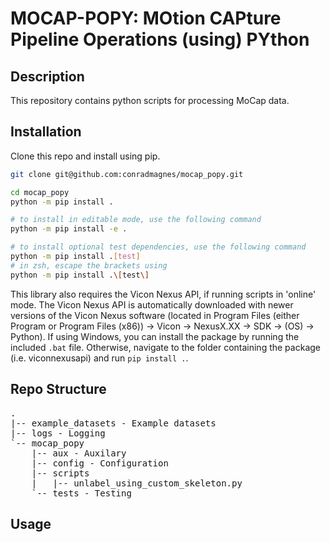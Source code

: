 # MOCAP-POPY: MOtion CAPture Pipeline Operations (using) PYthon

## Description
This repository contains python scripts for processing MoCap data.

## Installation

Clone this repo and install using pip. 

```bash
git clone git@github.com:conradmagnes/mocap_popy.git

cd mocap_popy
python -m pip install .

# to install in editable mode, use the following command
python -m pip install -e .

# to install optional test dependencies, use the following command
python -m pip install .[test]
# in zsh, escape the brackets using
python -m pip install .\[test\]
```

This library also requires the Vicon Nexus API, if running scripts in 'online' mode. The Vicon Nexus API is automatically downloaded with newer versions of the Vicon Nexus software (located in Program Files (either Program or Program Files (x86)) -> Vicon -> NexusX.XX -> SDK -> (OS) -> Python). If using Windows, you can install the package by running the included `.bat` file. 
Otherwise, navigate to the folder containing the package (i.e. viconnexusapi) and run `pip install .`.

## Repo Structure
<pre>
.
|-- example_datasets - Example datasets
|-- logs - Logging
`-- mocap_popy
    |-- aux - Auxilary
    |-- config - Configuration
    |-- scripts
    |   |-- unlabel_using_custom_skeleton.py
    `-- tests - Testing
</pre>

## Usage


